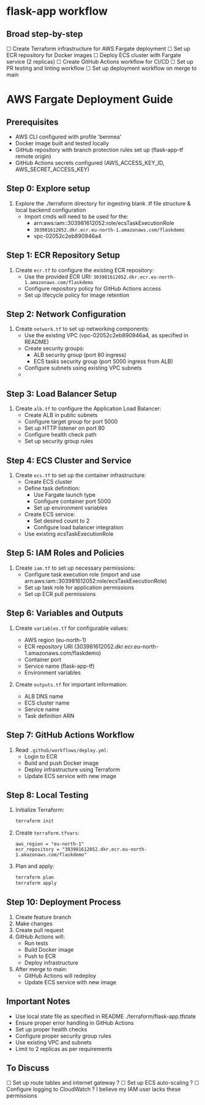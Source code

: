 # flask-app workflow

## Broad step-by-step
☐ Create Terraform infrastructure for AWS Fargate deployment
☐ Set up ECR repository for Docker images
☐ Deploy ECS cluster with Fargate service (2 replicas)
☐ Create GitHub Actions workflow for CI/CD
☐ Set up PR testing and linting workflow
☐ Set up deployment workflow on merge to main

# AWS Fargate Deployment Guide
## Prerequisites
- AWS CLI configured with profile 'benmea'
- Docker image built and tested locally
- GitHub repository with branch protection rules set up (flask-app-tf remote origin) 
- GitHub Actions secrets configured (AWS_ACCESS_KEY_ID, AWS_SECRET_ACCESS_KEY)

## Step 0: Explore setup
1. Explore the ./terraform directory for ingesting blank .tf file structure & local backend configuration
   - Import cmds will need to be used for the: 
      - arn:aws:iam::303981612052:role/ecsTaskExecutionRole
      - `303981612052.dkr.ecr.eu-north-1.amazonaws.com/flaskdemo`
      - vpc-02052c2eb890946a4

## Step 1: ECR Repository Setup
1. Create `ecr.tf` to configure the existing ECR repository:
   - Use the provided ECR URI: `303981612052.dkr.ecr.eu-north-1.amazonaws.com/flaskdemo`
   - Configure repository policy for GitHub Actions access
   - Set up lifecycle policy for image retention

## Step 2: Network Configuration
1. Create `network.tf` to set up networking components:
   - Use the existing VPC (vpc-02052c2eb890946a4, as specified in README)
   - Create security groups:
     * ALB security group (port 80 ingress)
     * ECS tasks security group (port 5000 ingress from ALB)
   - Configure subnets using existing VPC subnets
   - 

## Step 3: Load Balancer Setup
1. Create `alb.tf` to configure the Application Load Balancer:
   - Create ALB in public subnets
   - Configure target group for port 5000
   - Set up HTTP listener on port 80
   - Configure health check path
   - Set up security group rules

## Step 4: ECS Cluster and Service
1. Create `ecs.tf` to set up the container infrastructure:
   - Create ECS cluster
   - Define task definition:
     * Use Fargate launch type
     * Configure container port 5000
     * Set up environment variables
   - Create ECS service:
     * Set desired count to 2
     * Configure load balancer integration
   - Use existing ecsTaskExecutionRole

## Step 5: IAM Roles and Policies
1. Create `iam.tf` to set up necessary permissions:
   - Configure task execution role (import and use arn:aws:iam::303981612052:role/ecsTaskExecutionRole)
   - Set up task role for application permissions
   - Set up ECR pull permissions

## Step 6: Variables and Outputs
1. Create `variables.tf` for configurable values:
   - AWS region (eu-north-1)
   - ECR repository URI (303981612052.dkr.ecr.eu-north-1.amazonaws.com/flaskdemo)
   - Container port 
   - Service name (flask-app-tf)
   - Environment variables

2. Create `outputs.tf` for important information:
   - ALB DNS name
   - ECS cluster name
   - Service name
   - Task definition ARN

## Step 7: GitHub Actions Workflow
1. Read `.github/workflows/deploy.yml`:
   - Login to ECR
   - Build and push Docker image
   - Deploy infrastructure using Terraform
   - Update ECS service with new image

## Step 8: Local Testing
1. Initialize Terraform:
   ```bash
   terraform init
   ```

2. Create `terraform.tfvars`:
   ```hcl
   aws_region = "eu-north-1"
   ecr_repository = "303981612052.dkr.ecr.eu-north-1.amazonaws.com/flaskdemo"
   ```

3. Plan and apply:
   ```bash
   terraform plan
   terraform apply
   ```

## Step 10: Deployment Process
1. Create feature branch
2. Make changes
3. Create pull request
4. GitHub Actions will:
   - Run tests
   - Build Docker image
   - Push to ECR
   - Deploy infrastructure
5. After merge to main:
   - GitHub Actions will redeploy
   - Update ECS service with new image

## Important Notes
- Use local state file as specified in README ./terraform/flask-app.tfstate
- Ensure proper error handling in GitHub Actions
- Set up proper health checks
- Configure proper security group rules
- Use existing VPC and subnets
- Limit to 2 replicas as per requirements

## To Discuss
☐ Set up route tables and internet gateway ?
☐ Set up ECS auto-scaling ?
☐ Configure logging to CloudWatch ? I believe my IAM user lacks these permissions 



